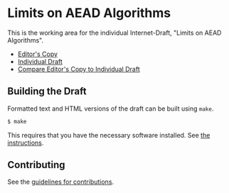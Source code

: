 # Limits on AEAD Algorithms

This is the working area for the individual Internet-Draft, "Limits on AEAD Algorithms".

* [Editor's Copy](https://chris-wood.github.io/draft-wood-cfrg-aead-limits/#go.draft-wood-cfrg-aead-limits.html)
* [Individual Draft](https://tools.ietf.org/html/draft-wood-cfrg-aead-limits)
* [Compare Editor's Copy to Individual Draft](https://chris-wood.github.io/draft-wood-cfrg-aead-limits/#go.draft-wood-cfrg-aead-limits.diff)

## Building the Draft

Formatted text and HTML versions of the draft can be built using `make`.

```sh
$ make
```

This requires that you have the necessary software installed.  See
[the instructions](https://github.com/martinthomson/i-d-template/blob/master/doc/SETUP.md).


## Contributing

See the
[guidelines for contributions](https://github.com/chris-wood/draft-wood-cfrg-aead-limits/blob/master/CONTRIBUTING.md).
